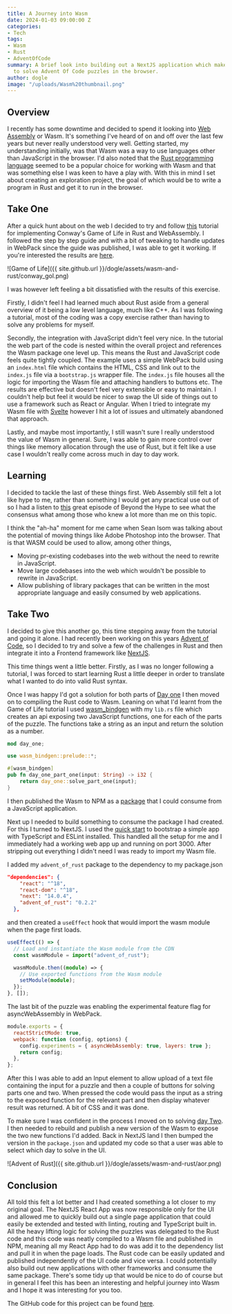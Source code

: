 ```yaml
---
title: A Journey into Wasm
date: 2024-01-03 09:00:00 Z
categories:
- Tech
tags:
- Wasm
- Rust
- AdventOfCode
summary: A brief look into building out a NextJS application which makes use WebAssembly
  to solve Advent Of Code puzzles in the browser.
author: dogle
image: "/uploads/Wasm%20thumbnail.png"
---
```


## Overview

I recently has some downtime and decided to spend it looking into [Web Assembly](https://webassembly.org/) or Wasm. It's something I've heard of on and off over the last few years but never really understood very well. Getting started, my understanding initially, was that Wasm was a way to use languages other than JavaScript in the browser. I'd also noted that the [Rust programming language](https://www.rust-lang.org/) seemed to be a popular choice for working with Wasm and that was something else I was keen to have a play with. With this in mind I set about creating an exploration project, the goal of which would be to write a program in Rust and get it to run in the browser.

## Take One

After a quick hunt about on the web I decided to try and follow [this](https://rustwasm.github.io/docs/book/game-of-life/introduction.html) tutorial for implementing Conway's Game of Life in Rust and WebAssembly. I followed the step by step guide and with a bit of tweaking to handle updates in WebPack since the guide was published, I was able to get it working. If you're interested the results are [here](https://github.com/dogle-scottlogic/RustTutorial/tree/main/wasm-game-of-life).

![Game of Life]({{ site.github.url }}/dogle/assets/wasm-and-rust/conway_gol.png)

I was however left feeling a bit dissatisfied with the results of this exercise.

Firstly, I didn't feel I had learned much about Rust aside from a general overview of it being a low level language, much like C++. As I was following a tutorial, most of the coding was a copy exercise rather than having to solve any problems for myself.

Secondly, the integration with JavaScript didn't feel very nice. In the tutorial the web part of the code is nested within the overall project and references the Wasm package one level up. This means the Rust and JavaScript code feels quite tightly coupled. The example uses a simple WebPack build using an `index.html` file which contains the HTML, CSS and link out to the `index.js` file via a `bootstrap.js` wrapper file. The `index.js` file houses all the logic for importing the Wasm file and attaching handlers to buttons etc. The results are effective but doesn't feel very extensible or easy to maintain. I couldn't help but feel it would be nicer to swap the UI side of things out to use a framework such as React or Angular. When I tried to integrate my Wasm file with [Svelte](https://svelte.dev/) however I hit a lot of issues and ultimately abandoned that approach.

Lastly, and maybe most importantly, I still wasn't sure I really understood the value of Wasm in general. Sure, I was able to gain more control over things like memory allocation through the use of Rust, but it felt like a use case I wouldn't really come across much in day to day work.

## Learning

I decided to tackle the last of these things first. Web Assembly still felt a lot like hype to me, rather than something I would get any practical use out of so I had a listen to [this](https://blog.scottlogic.com/2023/08/04/beyond-the-hype-webassembly.html) great episode of Beyond the Hype to see what the consensus what among those who knew a lot more than me on this topic.

I think the "ah-ha" moment for me came when Sean Isom was talking about the potential of moving things like Adobe Photoshop into the browser. That is that WASM could be used to allow, among other things,

- Moving pr-existing codebases into the web without the need to rewrite in JavaScript.
- Move large codebases into the web which wouldn't be possible to rewrite in JavaScript.
- Allow publishing of library packages that can be written in the most appropriate language and easily consumed by web applications.

## Take Two

I decided to give this another go, this time stepping away from the tutorial and going it alone. I had recently been working on this years [Advent of Code](https://adventofcode.com/), so I decided to try and solve a few of the challenges in Rust and then integrate it into a Frontend framework like [NextJS](https://nextjs.org/).

This time things went a little better. Firstly, as I was no longer following a tutorial, I was forced to start learning Rust a little deeper in order to translate what I wanted to do into valid Rust syntax.

Once I was happy I'd got a solution for both parts of [Day one](https://adventofcode.com/2016/day/1) I then moved on to compiling the Rust code to Wasm. Leaning on what I'd learnt from the Game of Life tutorial I used [wasm_bindgen](https://github.com/rustwasm/wasm-bindgen) with my `lib.rs` file which creates an api exposing two JavaScript functions, one for each of the parts of the puzzle. The functions take a string as an input and return the solution as a number.

~~~rust
mod day_one;

use wasm_bindgen::prelude::*;

#[wasm_bindgen]
pub fn day_one_part_one(input: String) -> i32 {
    return day_one::solve_part_one(input);
}
~~~

I then published the Wasm to NPM as a [package](https://www.npmjs.com/package/advent_of_rust) that I could consume from a JavaScript application.

Next up I needed to build something to consume the package I had created. For this I turned to NextJS. I used the [quick start](https://nextjs.org/docs/getting-started/installation) to bootstrap a simple app with TypeScript and ESLint installed. This handled all the setup for me and I immediately had a working web app up and running on port 3000. After stripping out everything I didn't need I was ready to import my Wasm file.

I added my `advent_of_rust` package to the dependency to my package.json

~~~json
"dependencies": {
    "react": "^18",
    "react-dom": "^18",
    "next": "14.0.4",
    "advent_of_rust": "0.2.2"
  },
~~~

and then created a `useEffect` hook that would import the wasm module when the page first loads.

~~~typescript
useEffect(() => {
  // Load and instantiate the Wasm module from the CDN
  const wasmModule = import("advent_of_rust");

  wasmModule.then((module) => {
    // Use exported functions from the Wasm module
    setModule(module);
  });
}, []);
~~~

The last bit of the puzzle was enabling the experimental feature flag for asyncWebAssembly in WebPack.

~~~javascript
module.exports = {
  reactStrictMode: true,
  webpack: function (config, options) {
    config.experiments = { asyncWebAssembly: true, layers: true };
    return config;
  },
};
~~~

After this I was able to add an Input element to allow upload of a text file containing the input for a puzzle and then a couple of buttons for solving parts one and two. When pressed the code would pass the input as a string to the exposed function for the relevant part and then display whatever result was returned. A bit of CSS and it was done.

To make sure I was confident in the process I moved on to solving [day Two](https://adventofcode.com/2016/day/2). I then needed to rebuild and publish a new version of the Wasm to expose the two new functions I'd added. Back in NextJS land I then bumped the version in the `package.json` and updated my code so that a user was able to select which day to solve in the UI.

![Advent of Rust]({{ site.github.url }}/dogle/assets/wasm-and-rust/aor.png)

## Conclusion

All told this felt a lot better and I had created something a lot closer to my original goal. The NextJS React App was now responsible only for the UI and allowed me to quickly build out a single page application that could easily be extended and tested with linting, routing and TypeScript built in. All the heavy lifting logic for solving the puzzles was delegated to the Rust code and this code was neatly compiled to a Wasm file and published in NPM, meaning all my React App had to do was add it to the dependency list and pull it in when the page loads. The Rust code can be easily updated and published independently of the UI code and vice versa. I could potentially also build out new applications with other frameworks and consume the same package.
There's some tidy up that would be nice to do of course but in general I feel this has been an interesting and helpful journey into Wasm and I hope it was interesting for you too.

The GitHub code for this project can be found [here](https://github.com/dogle-scottlogic/adventOfRust/tree/main).
